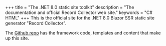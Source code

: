 +++
title = "The .NET 8.0 static site toolkit"
description = "The documentation and official Record Collector web site."
keywords = "C# HTML"
+++
This is the official site for the .NET 8.0 Blazor SSR static site generator "Record Collector".

The [Github repo](https://github.com/krompaco/record-collector) has the framework code, templates and content that make up this site.
